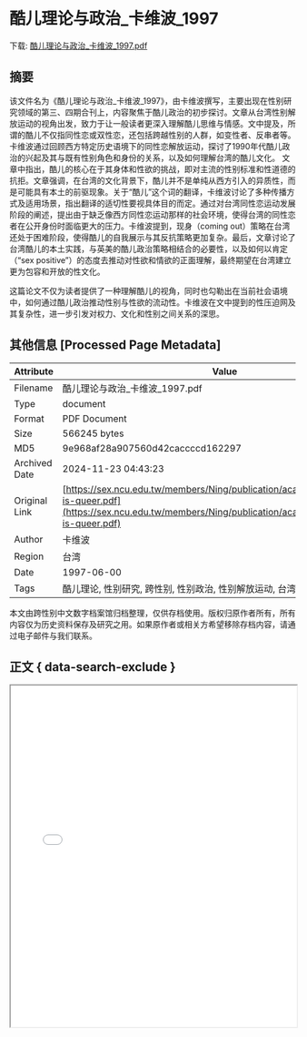 # 酷儿理论与政治_卡维波_1997

<!-- tcd_download_link -->
下载: <a href="../酷儿理论与政治_卡维波_1997.pdf" download>酷儿理论与政治_卡维波_1997.pdf</a>
<!-- tcd_download_link_end -->

## 摘要

<!-- tcd_abstract -->
该文件名为《酷儿理论与政治_卡维波_1997》，由卡维波撰写，主要出现在性别研究领域的第三、四期合刊上，内容聚焦于酷儿政治的初步探讨。文章从台湾性别解放运动的视角出发，致力于让一般读者更深入理解酷儿思维与情感。文中提及，所谓的酷儿不仅指同性恋或双性恋，还包括跨越性别的人群，如变性者、反串者等。卡维波通过回顾西方特定历史语境下的同性恋解放运动，探讨了1990年代酷儿政治的兴起及其与既有性别角色和身份的关系，以及如何理解台湾的酷儿文化。 文章中指出，酷儿的核心在于其身体和性欲的挑战，即对主流的性别标准和性道德的抗拒。文章强调，在台湾的文化背景下，酷儿并不是单纯从西方引入的异质性，而是可能具有本土的前驱现象。关于“酷儿”这个词的翻译，卡维波讨论了多种传播方式及适用场景，指出翻译的适切性要视具体目的而定。通过对台湾同性恋运动发展阶段的阐述，提出由于缺乏像西方同性恋运动那样的社会环境，使得台湾的同性恋者在公开身份时面临更大的压力。卡维波提到，现身（coming out）策略在台湾还处于困难阶段，使得酷儿的自我展示与其反抗策略更加复杂。最后，文章讨论了台湾酷儿的本土实践，与英美的酷儿政治策略相结合的必要性，以及如何以肯定（“sex positive”）的态度去推动对性欲和情欲的正面理解，最终期望在台湾建立更为包容和开放的性文化。 

这篇论文不仅为读者提供了一种理解酷儿的视角，同时也勾勒出在当前社会语境中，如何通过酷儿政治推动性别与性欲的流动性。卡维波在文中提到的性压迫网及其复杂性，进一步引发对权力、文化和性别之间关系的深思。

<!-- tcd_abstract_end -->

## 其他信息 [Processed Page Metadata]

| Attribute       | Value                                  |
|-----------------|----------------------------------------|
| Filename        | 酷儿理论与政治_卡维波_1997.pdf                             |
| Type            | document                                 |
| Format          | PDF Document                               |
| Size            | 566245 bytes                           |
| MD5             | 9e968af28a907560d42caccccd162297                                  |
| Archived Date   | 2024-11-23 04:43:23                             |
| Original Link   | [https://sex.ncu.edu.tw/members/Ning/publication/academic/papers/what-is-queer.pdf](https://sex.ncu.edu.tw/members/Ning/publication/academic/papers/what-is-queer.pdf)                         |
| Author          | 卡维波                               |
| Region          | 台湾                               |
| Date            | 1997-06-00                                 |
| Tags            | 酷儿理论, 性别研究, 跨性别, 性别政治, 性别解放运动, 台湾文化, 社会运动                                 |

本文由跨性别中文数字档案馆归档整理，仅供存档使用。版权归原作者所有，所有内容仅为历史资料保存及研究之用。如果原作者或相关方希望移除存档内容，请通过电子邮件与我们联系。

## 正文 { data-search-exclude }

<!-- tcd_main_text -->
<iframe src="../酷儿理论与政治_卡维波_1997.pdf" width="100%" height="600px">
    <p>无法显示PDF，请下载查看。</p>
</iframe>
<!-- tcd_main_text_end -->

